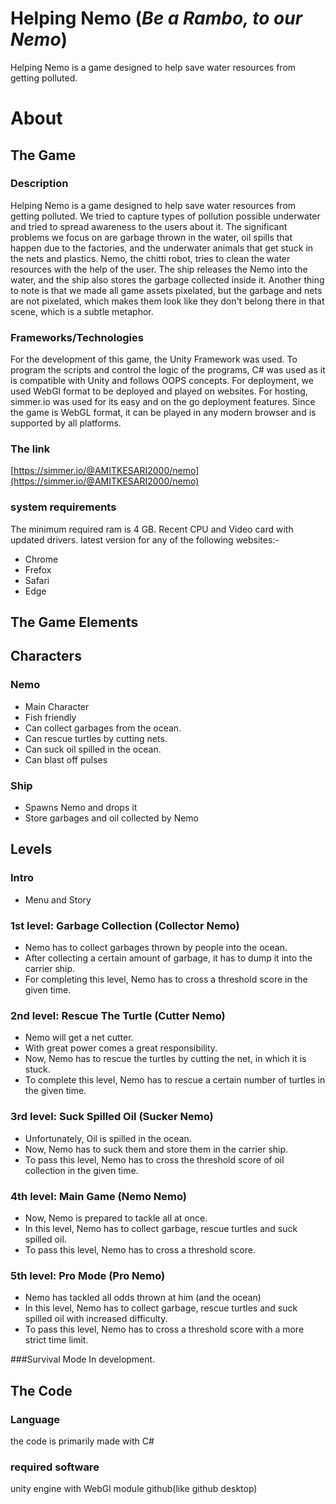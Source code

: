 # Helping Nemo (*Be a Rambo, to our Nemo*)
Helping Nemo is a game designed to help save water resources from getting polluted.

# About
## The Game
### Description
Helping Nemo is a game designed to help save water resources from getting polluted. We tried to capture types of pollution possible underwater and tried to spread awareness to the users about it.
The significant problems we focus on are garbage thrown in the water, oil spills that happen due to the factories, and the underwater animals that get stuck in the nets and plastics.
Nemo, the chitti robot, tries to clean the water resources with the help of the user. The ship releases the Nemo into the water, and the ship also stores the garbage collected inside it.
Another thing to note is that we made all game assets pixelated, but the garbage and nets are not pixelated, which makes them look like they don't belong there in that scene, which is a subtle metaphor.

### Frameworks/Technologies
For the development of this game, the Unity Framework was used. To program the scripts and control the logic of the programs, C# was used as it is compatible with Unity and follows OOPS concepts.
For deployment, we used WebGl format to be deployed and played on websites. For hosting, simmer.io was used for its easy and on the go deployment features.
Since the game is WebGL format, it can be played in any modern browser and is supported by all platforms.

### The link
[https://simmer.io/@AMITKESARI2000/nemo](https://simmer.io/@AMITKESARI2000/nemo)

### system requirements
The minimum required ram is 4 GB.
Recent CPU and Video card with updated drivers.
latest version for any of the following websites:-
- Chrome
- Frefox
- Safari
- Edge

## The Game Elements
## Characters
### Nemo
 - Main Character
 - Fish friendly
 - Can collect garbages from the ocean.
 - Can rescue turtles by cutting nets.
 - Can suck oil spilled in the ocean.
 - Can blast off pulses

### Ship
 - Spawns Nemo and drops it
 - Store garbages and oil collected by Nemo

## Levels

### Intro
- Menu and Story

### 1st level: Garbage Collection (Collector Nemo)
- Nemo has to collect garbages thrown by people into the ocean.
- After collecting a certain amount of garbage, it has to dump it into the carrier ship.
- For completing this level, Nemo has to cross a threshold score in the given time.

### 2nd level: Rescue The Turtle (Cutter Nemo)
- Nemo will get a net cutter.
- With great power comes a great responsibility.
- Now, Nemo has to rescue the turtles by cutting the net, in which it is stuck.
- To complete this level, Nemo has to rescue a certain number of turtles in the given time.

### 3rd level: Suck Spilled Oil (Sucker Nemo)
- Unfortunately, Oil is spilled in the ocean.
- Now, Nemo has to suck them and store them in the carrier ship.
- To pass this level, Nemo has to cross the threshold score of oil collection in the given time.

### 4th level: Main Game (Nemo Nemo)
- Now, Nemo is prepared to tackle all at once.
- In this level, Nemo has to collect garbage, rescue turtles and suck spilled oil.
- To pass this level, Nemo has to cross a threshold score.

### 5th level: Pro Mode (Pro Nemo)
- Nemo has tackled all odds thrown at him (and the ocean)
- In this level, Nemo has to collect garbage, rescue turtles and suck spilled oil with increased difficulty.
- To pass this level, Nemo has to cross a threshold score with a more strict time limit.

###Survival Mode
In development.

## The Code
### Language
the code is primarily made with C# 
### required software
unity engine with WebGl module
github(like github desktop)
### 



